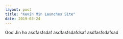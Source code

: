```yaml
---
layout: post
title: "Kevin Min Launches Site"
date: 2019-03-24
---
```


God Jin ho
asdfasfsdaf
asdfasfsdafdsaf
asdfasfsdafsad
